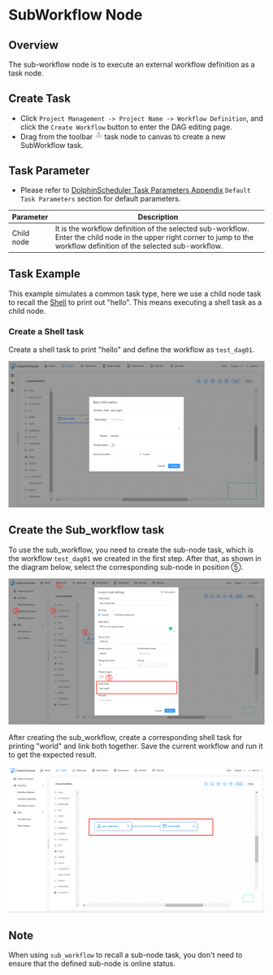 # SubWorkflow Node

## Overview

The sub-workflow node is to execute an external workflow definition as a task node.

## Create Task

- Click `Project Management -> Project Name -> Workflow Definition`, and click the `Create Workflow` button to enter the DAG editing page.
- Drag from the toolbar <img src="../../../../img/tasks/icons/sub_workflow.png" width="15"/> task node to canvas to create a new SubWorkflow task.

## Task Parameter

[//]: # (TODO: use the commented anchor below once our website template supports this syntax)
[//]: # (- Please refer to [DolphinScheduler Task Parameters Appendix]&#40;appendix.md#default-task-parameters&#41; `Default Task Parameters` section for default parameters.)

- Please refer to [DolphinScheduler Task Parameters Appendix](appendix.md) `Default Task Parameters` section for default parameters.

| **Parameter** |                                                                               **Description**                                                                               |
|---------------|-----------------------------------------------------------------------------------------------------------------------------------------------------------------------------|
| Child node    | It is the workflow definition of the selected sub-workflow. Enter the child node in the upper right corner to jump to the workflow definition of the selected sub-workflow. |

## Task Example

This example simulates a common task type, here we use a child node task to recall the [Shell](shell.md) to print out "hello". This means executing a shell task as a child node.

### Create a Shell task

Create a shell task to print "hello" and define the workflow as `test_dag01`.

![subworkflow_task01](../../../../img/tasks/demo/subworkflow_task01.png)

## Create the Sub_workflow task

To use the sub_workflow, you need to create the sub-node task, which is the workflow `test_dag01` we created in the first step. After that, as shown in the diagram below, select the corresponding sub-node in position ⑤.

![subworkflow_task02](../../../../img/tasks/demo/subworkflow_task02.png)

After creating the sub_workflow, create a corresponding shell task for printing "world" and link both together. Save the current workflow and run it to get the expected result.

![subworkflow_task03](../../../../img/tasks/demo/subworkflow_task03.png)

## Note

When using `sub_workflow` to recall a sub-node task, you don't need to ensure that the defined sub-node is online status.
